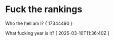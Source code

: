 # Fuck the rankings

Who the hell am I?
{ 17344490 }

What fucking year is it?
[ 2025-03-10T11:36:40Z ]
